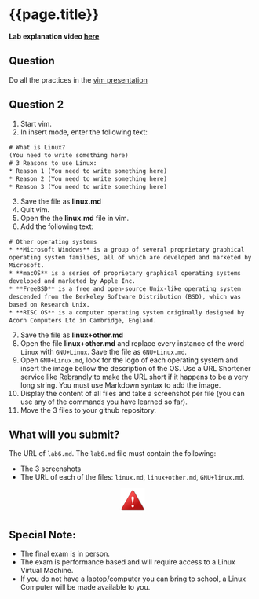 
# {{page.title}}

**Lab explanation video [here](https://youtu.be/V9etQNzVpvw)**


## Question 
Do all the practices in the [vim presentation](https://rapurl.live/w4n)

## Question 2
1. Start vim.
2. In insert mode, enter the following text:
```
# What is Linux?
(You need to write something here)
# 3 Reasons to use Linux:
* Reason 1 (You need to write something here)
* Reason 2 (You need to write something here)
* Reason 3 (You need to write something here)
```
3. Save the file as **linux.md**
4. Quit vim.
5. Open the the **linux.md** file in vim.
6. Add the following text:
```
# Other operating systems
* **Microsoft Windows** is a group of several proprietary graphical operating system families, all of which are developed and marketed by Microsoft. 
* **macOS** is a series of proprietary graphical operating systems developed and marketed by Apple Inc. 
* **FreeBSD** is a free and open-source Unix-like operating system descended from the Berkeley Software Distribution (BSD), which was based on Research Unix.
* **RISC OS** is a computer operating system originally designed by Acorn Computers Ltd in Cambridge, England. 
```
7. Save the file as **linux+other.md**
8. Open the file **linux+other.md** and replace every instance of the word `Linux` with `GNU+Linux`. Save the file as `GNU+Linux.md`. 
9. Open `GNU+Linux.md`, look for the logo of each operating system and insert the image bellow the description of the OS. Use a URL Shortener service like  [Rebrandly](https://www.rebrandly.com/) to make the URL short if it happens to be a very long string. You must use Markdown syntax to add the image.
10. Display the content of all files and take a screenshot per file (you can use any of the commands you have learned so far).
11. Move the 3 files to your github repository.

## What will you submit?
The URL of `lab6.md`. The `lab6.md` file must contain the following:
* The 3 screenshots 
* The URL of each of the files: `linux.md`, `linux+other.md`, `GNU+linux.md`. 

<p align="center" style="display:block"><img src="/assets/warning-icon.png" width="50" /></p>

## Special Note:
* The final exam is in person. 
* The exam is performance based and will require access to a Linux Virtual Machine. 
* If you do not have a laptop/computer you can bring to school, a Linux Computer will be made available to you.
